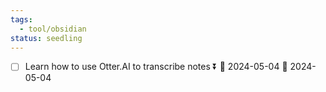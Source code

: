 ```yaml
---
tags:
  - tool/obsidian
status: seedling
---
```

- [ ] Learn how to use Otter.AI to transcribe notes ⏬ 🛫 2024-05-04 📅 2024-05-04